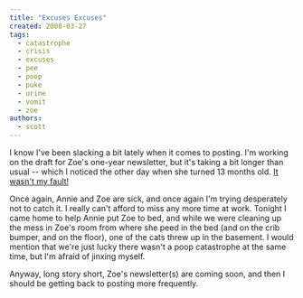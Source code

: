 ```yaml
---
title: "Excuses Excuses"
created: 2008-03-27
tags: 
  - catastrophe
  - crisis
  - excuses
  - pee
  - poop
  - puke
  - urine
  - vomit
  - zoe
authors: 
  - scott
---
```


I know I've been slacking a bit lately when it comes to posting. I'm working on the draft for Zoe's one-year newsletter, but it's taking a bit longer than usual -- which I noticed the other day when she turned 13 months old. [It wasn't my fault!](it-wasnt-my-fault/)

Once again, Annie and Zoe are sick, and once again I'm trying desperately not to catch it. I really can't afford to miss any more time at work. Tonight I came home to help Annie put Zoe to bed, and while we were cleaning up the mess in Zoe's room from where she peed in the bed (and on the crib bumper, and on the floor), one of the cats threw up in the basement. I would mention that we're just lucky there wasn't a poop catastrophe at the same time, but I'm afraid of jinxing myself.

Anyway, long story short, Zoe's newsletter(s) are coming soon, and then I should be getting back to posting more frequently.
